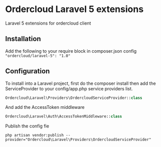 # Ordercloud Laravel 5 extensions
Laravel 5 extensions for ordercloud client

## Installation
Add the following to your require block in composer.json config
``` "ordercloud/laravel-5": "1.0" ```

## Configuration
To install into a Laravel project, first do the composer install then add the ServiceProvider to your config/app.php service providers list.
```php
Ordercloud\Laravel\Providers\OrdercloudServiceProvider::class
```

And add the AccessToken middleware
```php
Ordercloud\Laravel\Auth\AccessTokenMiddleware::class
```

Publish the config fie
```
php artisan vendor:publish --provider="Ordercloud\Laravel\Providers\OrdercloudServiceProvider"
```
